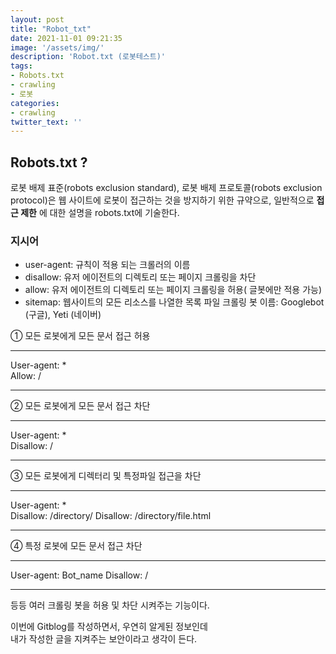 ```yaml
---
layout: post
title: "Robot_txt"
date: 2021-11-01 09:21:35
image: '/assets/img/'
description: 'Robot.txt (로봇테스트)'
tags:
- Robots.txt
- crawling
- 로봇
categories:
- crawling
twitter_text: ''
---
```


## Robots.txt ?

로봇 배제 표준(robots exclusion standard), 로봇 배제 프로토콜(robots exclusion protocol)은 웹 사이트에 로봇이 접근하는 것을 방지하기 위한 규약으로, 일반적으로 __접근 제한__ 에 대한 설명을 robots.txt에 기술한다.

### 지시어 ###

- user-agent: 규칙이 적용 되는 크롤러의 이름
- disallow: 유저 에이전트의 디렉토리 또는 페이지 크롤링을 차단
- allow: 유저 에이전트의 디렉토리 또는 페이지 크롤링을 허용( 글봇에만 적용 가능)
- sitemap: 웹사이트의 모든 리소스를 나열한 목록 파일
크롤링 봇 이름: Googlebot (구글), Yeti (네이버)

① 모든 로봇에게 모든 문서 접근 허용  

---
User-agent: *  
Allow: /

---

② 모든 로봇에게 모든 문서 접근 차단  

---

User-agent: *  
Disallow: /

---

③ 모든 로봇에게 디렉터리 및 특정파일 접근을 차단  

---

User-agent: *  
Disallow: /directory/
Disallow: /directory/file.html

---  

④ 특정 로봇에 모든 문서 접근 차단  

---

User-agent: Bot_name
Disallow: /

---  

등등 여러 크롤링 봇을 허용 및 차단 시켜주는 기능이다.

이번에 Gitblog를 작성하면서, 우연히 알게된 정보인데  
내가 작성한 글을 지켜주는 보안이라고 생각이 든다.

